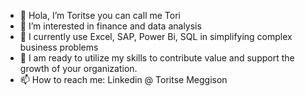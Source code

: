 - 👋 Hola, I’m Toritse you can call me Tori
- 👀 I’m interested in finance and data analysis 
- 🌱 I currently use Excel, SAP, Power Bi, SQL in simplifying complex business problems
- 💞️ I am ready to utilize my skills to contribute value and support the growth of your organization.
- 📫 How to reach me: Linkedin @ Toritse Meggison

<!---
Tori-Greg/Tori-Greg is a ✨ special ✨ repository because its `README.md` (this file) appears on your GitHub profile.
You can click the Preview link to take a look at your changes.
--->
